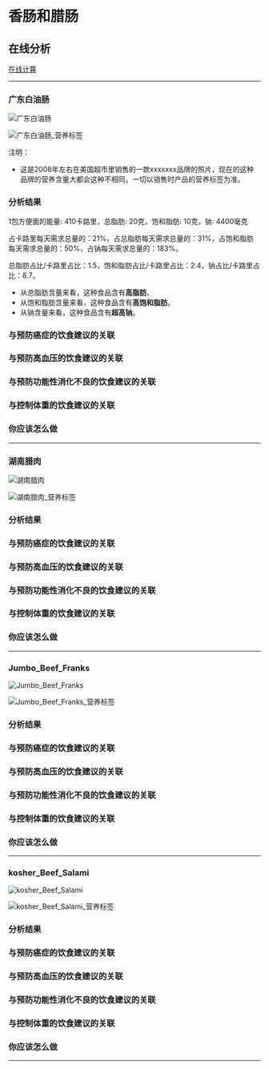 # 香肠和腊肠

## 在线分析

[在线计算](https://jsfiddle.net/quanbinn/f6y5jb8p/)

--------------------

### 广东白油肠

![广东白油肠](/images/加工食品的分析/香肠和腊肠/广东白油肠.jpg)

![广东白油肠_营养标签](/images/加工食品的分析/香肠和腊肠/广东白油肠_营养标签.jpg)

注明：

- 这是2008年左右在美国超市里销售的一款xxxxxxx品牌的照片，现在的这种品牌的营养含量大都会这种不相同，一切以销售时产品的营养标签为准。

### 分析结果

1包方便面的能量: 410卡路里，总脂肪: 20克，饱和脂肪: 10克，钠: 4400毫克

占卡路里每天需求总量的：21%，占总脂肪每天需求总量的：31%，占饱和脂肪每天需求总量的：50%，占钠每天需求总量的：183%。

总脂肪占比/卡路里占比：1.5，饱和脂肪占比/卡路里占比：2.4，钠占比/卡路里占比：8.7。

- 从总脂肪含量来看，这种食品含有**高脂肪**。
- 从饱和脂肪含量来看，这种食品含有**高饱和脂肪**。
- 从钠含量来看，这种食品含有**超高钠**。

### 与预防癌症的饮食建议的关联

### 与预防高血压的饮食建议的关联

### 与预防功能性消化不良的饮食建议的关联

### 与控制体重的饮食建议的关联

### 你应该怎么做

---------------------

### 湖南腊肉

![湖南腊肉](/images/加工食品的分析/香肠和腊肠/湖南腊肉.jpg)

![湖南腊肉_营养标签](/images/加工食品的分析/香肠和腊肠/湖南腊肉_营养标签.jpg)

### 分析结果

### 与预防癌症的饮食建议的关联

### 与预防高血压的饮食建议的关联

### 与预防功能性消化不良的饮食建议的关联

### 与控制体重的饮食建议的关联

### 你应该怎么做

---------------------

### Jumbo_Beef_Franks

![Jumbo_Beef_Franks](/images/加工食品的分析/香肠和腊肠/Jumbo_Beef_Franks.jpg)

![Jumbo_Beef_Franks_营养标签](/images/加工食品的分析/香肠和腊肠/Jumbo_Beef_Franks_营养标签.jpg)

### 分析结果

### 与预防癌症的饮食建议的关联

### 与预防高血压的饮食建议的关联

### 与预防功能性消化不良的饮食建议的关联

### 与控制体重的饮食建议的关联

### 你应该怎么做

---------------------

### kosher_Beef_Salami

![kosher_Beef_Salami](/images/加工食品的分析/香肠和腊肠/kosher_Beef_Salami.jpg)

![kosher_Beef_Salami_营养标签](/images/加工食品的分析/香肠和腊肠/kosher_Beef_Salami_营养标签.jpg)

### 分析结果

### 与预防癌症的饮食建议的关联

### 与预防高血压的饮食建议的关联

### 与预防功能性消化不良的饮食建议的关联

### 与控制体重的饮食建议的关联

### 你应该怎么做

---------------------


